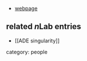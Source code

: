 

* [webpage](http://homepages.warwick.ac.uk/staff/Miles.Reid/)

## related $n$Lab entries

* [[ADE singularity]]

category: people